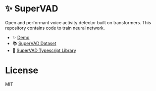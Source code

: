 # ✨ SuperVAD

Open and performant voice activity detector built on transformers. This repository contains code to train neural network.

* ✨ [Demo](https://supervad.korshakov.com)
* 📚 [SuperVAD Dataset](https://github.com/supervad-dataset)
* 🔨 [SuperVAD Typescript Library](https://www.npmjs.com/package/supervad)

# License

MIT
